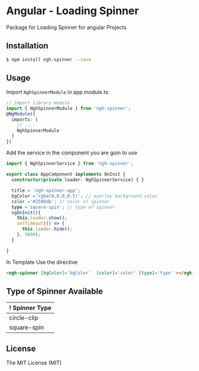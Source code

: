 # Angular - Loading Spinner
Package for Loading Spinner for angular Projects
## Installation
```bash
$ npm install ngh-spinner --save
```
## Usage

Import `NghSpinnerModule` in app.module.ts:
```typescript
// Import library module
import { NghSpinnerModule } from 'ngh-spinner';
@NgModule({
  imports: [
    // ...
    NghSpinnerModule
  ]
})
```
Add the service in the component you are goin to use
```typescript
import { NghSpinnerService } from 'ngh-spinner';

export class AppComponent implements OnInit {
  constructor(private loader: NghSpinnerService) { }

  title = 'ngh-spinner-app'; 
  bgColor ='rgba(0,0,0,0.5)'; // overlay background color
  color ='#2598db'; // color of spinner
  type ='square-spin'; // type of spinner
  ngOnInit(){
    this.loader.show();
    setTimeout(() => {
      this.loader.hide();
    }, 5000);
  }

}

```
In Template Use the directive
```html
<ngh-spinner [bgColor]='bgColor'  [color]='color' [type]='type' ></ngh-spinner>
```
## Type of Spinner Available
! Spinner Type |
--- |
circle-clip |
square-spin |

## License
The MIT License (MIT)